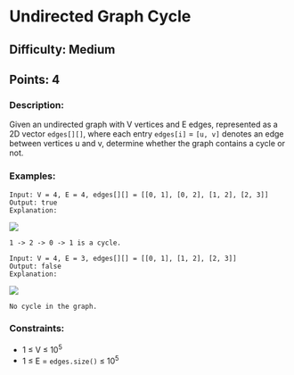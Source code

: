 # Undirected Graph Cycle
## Difficulty: Medium
## Points: 4
### Description:
Given an undirected graph with V vertices and E edges, represented as a 2D vector `edges[][]`, where each entry `edges[i]` = `[u, v]` denotes an edge between vertices u and v, determine whether the graph contains a cycle or not.

### Examples:
```
Input: V = 4, E = 4, edges[][] = [[0, 1], [0, 2], [1, 2], [2, 3]]
Output: true
Explanation: 
```
<img src="https://media.geeksforgeeks.org/img-practice/prod/addEditProblem/891735/Web/Other/blobid1_1743510240.jpg"><br>
```
1 -> 2 -> 0 -> 1 is a cycle.
```
```
Input: V = 4, E = 3, edges[][] = [[0, 1], [1, 2], [2, 3]]
Output: false
Explanation: 
```
<img src="https://media.geeksforgeeks.org/img-practice/prod/addEditProblem/891735/Web/Other/blobid2_1743510254.jpg"><br>
```
No cycle in the graph.
```
### Constraints:
- 1 ≤ V ≤ 10<sup>5</sup>
- 1 ≤ E = `edges.size()` ≤ 10<sup>5</sup>